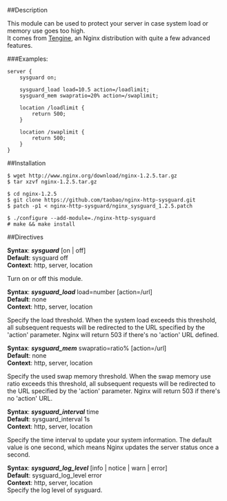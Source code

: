 ##Description

This module can be used to protect your server in case system load or memory use goes too high.<br/>
It comes from [Tengine](http://tengine.taobao.org), an Nginx distribution with quite a few advanced features.

###Examples:

    server {
        sysguard on;

        sysguard_load load=10.5 action=/loadlimit;
        sysguard_mem swapratio=20% action=/swaplimit;

        location /loadlimit {
            return 500;
        }

        location /swaplimit {
            return 500;
        }
    }

##Installation

    $ wget http://www.nginx.org/download/nginx-1.2.5.tar.gz
    $ tar xzvf nginx-1.2.5.tar.gz
    
    $ cd nginx-1.2.5
    $ git clone https://github.com/taobao/nginx-http-sysguard.git
    $ patch -p1 < nginx-http-sysguard/nginx_sysguard_1.2.5.patch
    
    $ ./configure --add-module=./nginx-http-sysguard
    # make && make install

##Directives

**Syntax**: ***sysguard*** [on | off]  
**Default**: sysguard off  
**Context**: http, server, location  

Turn on or off this module.
<br/>

**Syntax**: ***sysguard_load*** load=number [action=/url]  
**Default**: none  
**Context**: http, server, location  

Specify the load threshold. When the system load exceeds this threshold, all subsequent requests will be redirected to the URL specified by the 'action' parameter. Nginx will return 503 if there's no 'action' URL defined.
<br/>

**Syntax**: ***sysguard_mem*** swapratio=ratio% [action=/url]  
**Default**: none  
**Context**: http, server, location  

Specify the used swap memory threshold. When the swap memory use ratio exceeds this threshold, all subsequent requests will be redirected to the URL specified by the 'action' parameter. Nginx will return 503 if there's no 'action' URL.
<br/>

**Syntax**: ***sysguard_interval*** time  
**Default**: sysguard_interval 1s  
**Context**: http, server, location  

Specify the time interval to update your system information. The default value is one second, which means Nginx updates the server status once a second.
<br/>

**Syntax**: ***sysguard_log_level*** [info | notice | warn | error]  
**Default**: sysguard_log_level error  
**Context**: http, server, location  
Specify the log level of sysguard.
<br/>